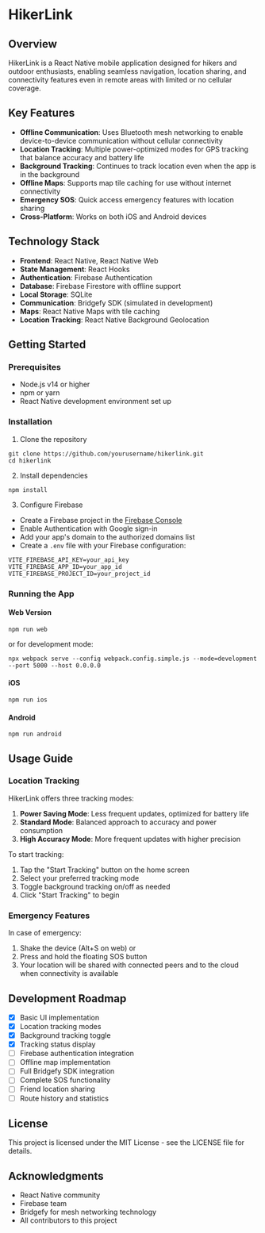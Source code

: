 # HikerLink

## Overview

HikerLink is a React Native mobile application designed for hikers and outdoor enthusiasts, enabling seamless navigation, location sharing, and connectivity features even in remote areas with limited or no cellular coverage.

## Key Features

- **Offline Communication**: Uses Bluetooth mesh networking to enable device-to-device communication without cellular connectivity
- **Location Tracking**: Multiple power-optimized modes for GPS tracking that balance accuracy and battery life
- **Background Tracking**: Continues to track location even when the app is in the background
- **Offline Maps**: Supports map tile caching for use without internet connectivity
- **Emergency SOS**: Quick access emergency features with location sharing
- **Cross-Platform**: Works on both iOS and Android devices

## Technology Stack

- **Frontend**: React Native, React Native Web
- **State Management**: React Hooks
- **Authentication**: Firebase Authentication
- **Database**: Firebase Firestore with offline support
- **Local Storage**: SQLite
- **Communication**: Bridgefy SDK (simulated in development)
- **Maps**: React Native Maps with tile caching
- **Location Tracking**: React Native Background Geolocation

## Getting Started

### Prerequisites

- Node.js v14 or higher
- npm or yarn
- React Native development environment set up

### Installation

1. Clone the repository
```
git clone https://github.com/yourusername/hikerlink.git
cd hikerlink
```

2. Install dependencies
```
npm install
```

3. Configure Firebase
- Create a Firebase project in the [Firebase Console](https://console.firebase.google.com/)
- Enable Authentication with Google sign-in
- Add your app's domain to the authorized domains list
- Create a `.env` file with your Firebase configuration:
```
VITE_FIREBASE_API_KEY=your_api_key
VITE_FIREBASE_APP_ID=your_app_id
VITE_FIREBASE_PROJECT_ID=your_project_id
```

### Running the App

#### Web Version
```
npm run web
```
or for development mode:
```
npx webpack serve --config webpack.config.simple.js --mode=development --port 5000 --host 0.0.0.0
```

#### iOS
```
npm run ios
```

#### Android
```
npm run android
```

## Usage Guide

### Location Tracking

HikerLink offers three tracking modes:

1. **Power Saving Mode**: Less frequent updates, optimized for battery life
2. **Standard Mode**: Balanced approach to accuracy and power consumption
3. **High Accuracy Mode**: More frequent updates with higher precision

To start tracking:
1. Tap the "Start Tracking" button on the home screen
2. Select your preferred tracking mode
3. Toggle background tracking on/off as needed
4. Click "Start Tracking" to begin

### Emergency Features

In case of emergency:
1. Shake the device (Alt+S on web) or
2. Press and hold the floating SOS button
3. Your location will be shared with connected peers and to the cloud when connectivity is available

## Development Roadmap

- [x] Basic UI implementation
- [x] Location tracking modes
- [x] Background tracking toggle
- [x] Tracking status display
- [ ] Firebase authentication integration
- [ ] Offline map implementation
- [ ] Full Bridgefy SDK integration
- [ ] Complete SOS functionality
- [ ] Friend location sharing
- [ ] Route history and statistics

## License

This project is licensed under the MIT License - see the LICENSE file for details.

## Acknowledgments

- React Native community
- Firebase team
- Bridgefy for mesh networking technology
- All contributors to this project